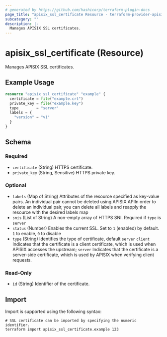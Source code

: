 ```yaml
---
# generated by https://github.com/hashicorp/terraform-plugin-docs
page_title: "apisix_ssl_certificate Resource - terraform-provider-apisix"
subcategory: ""
description: |-
  Manages APISIX SSL certificates.
---
```


# apisix_ssl_certificate (Resource)

Manages APISIX SSL certificates.

## Example Usage

```terraform
resource "apisix_ssl_certificate" "example" {
  certificate = file("example.crt")
  private_key = file("example.key")
  type        = "server"
  labels = {
    "version" = "v1"
  }
}
```

<!-- schema generated by tfplugindocs -->
## Schema

### Required

- `certificate` (String) HTTPS certificate.
- `private_key` (String, Sensitive) HTTPS private key.

### Optional

- `labels` (Map of String) Attributes of the resource specified as key-value pairs. An individual pair cannot be deleted using APISIX APIIn order to delete an individual pair, you can delete all labels and reapply the resource with the desired labels map
- `snis` (List of String) A non-empty array of HTTPS SNI. Required if `type` is `server`
- `status` (Number) Enables the current SSL. Set to `1` (enabled) by default. `1` to enable, `0` to disable
- `type` (String) Identifies the type of certificate, default `server`
`client` Indicates that the certificate is a client certificate, which is used when APISIX accesses the upstream;
`server` Indicates that the certificate is a server-side certificate, which is used by APISIX when verifying client requests.

### Read-Only

- `id` (String) Identifier of the certificate.

## Import

Import is supported using the following syntax:

```shell
# SSL certificate can be imported by specifying the numeric identifier.
terraform import apisix_ssl_certificate.example 123
```

